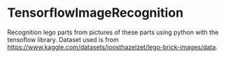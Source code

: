 ﻿# TensorflowImageRecognition
 
Recognition lego parts from pictures of these parts using python with the tensoflow library. Dataset used is from https://www.kaggle.com/datasets/joosthazelzet/lego-brick-images/data.

